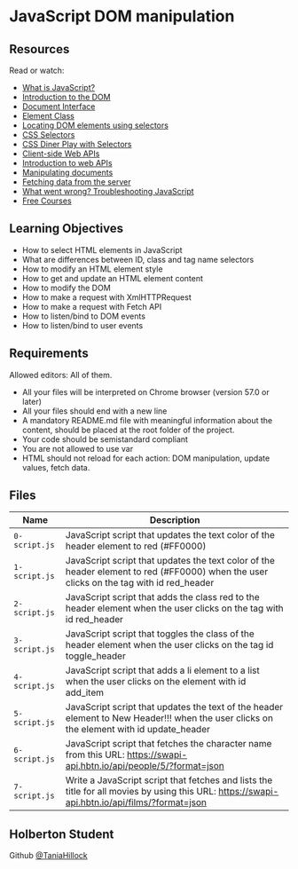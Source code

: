 # JavaScript DOM manipulation
## Resources
Read or watch:
* [What is JavaScript?](https://developer.mozilla.org/en-US/docs/Learn/JavaScript/First_steps/What_is_JavaScript)
* [Introduction to the DOM](https://developer.mozilla.org/en-US/docs/Web/API/Document_Object_Model/Introduction)
* [Document Interface](https://developer.mozilla.org/en-US/docs/Web/API/Document)
* [Element Class](https://developer.mozilla.org/en-US/docs/Web/API/Element)
* [Locating DOM elements using selectors](https://developer.mozilla.org/en-US/docs/Web/API/Document_object_model/Locating_DOM_elements_using_selectors)
* [CSS Selectors](https://developer.mozilla.org/en-US/docs/Web/CSS/CSS_Selectors)
* [CSS Diner Play with Selectors](https://flukeout.github.io/)
* [Client-side Web APIs](https://developer.mozilla.org/en-US/docs/Learn/JavaScript/Client-side_web_APIs)
* [Introduction to web APIs](https://developer.mozilla.org/en-US/docs/Learn/JavaScript/Client-side_web_APIs/Introduction)
* [Manipulating documents](https://developer.mozilla.org/en-US/docs/Learn/JavaScript/Client-side_web_APIs/Manipulating_documents)
* [Fetching data from the server](https://developer.mozilla.org/en-US/docs/Learn/JavaScript/Client-side_web_APIs/Fetching_data)
* [What went wrong? Troubleshooting JavaScript](https://developer.mozilla.org/en-US/docs/Learn/JavaScript/First_steps/What_went_wrong)
* [Free Courses](https://www.scaler.com/topics/javascript-dom-manipulation/)
## Learning Objectives
* How to select HTML elements in JavaScript
* What are differences between ID, class and tag name selectors
* How to modify an HTML element style
* How to get and update an HTML element content
* How to modify the DOM
* How to make a request with XmlHTTPRequest
* How to make a request with Fetch API
* How to listen/bind to DOM events
* How to listen/bind to user events
## Requirements
Allowed editors: All of them.
* All your files will be interpreted on Chrome browser (version 57.0 or later)
* All your files should end with a new line
* A mandatory README.md file with meaningful information about the content, should be placed at the root folder of the project.
* Your code should be semistandard compliant
* You are not allowed to use var
* HTML should not reload for each action: DOM manipulation, update values, fetch data.
## Files

|    Name       | Description |
| ------------- | ----------- |
| `0-script.js` | JavaScript script that updates the text color of the header element to red (#FF0000) |
| `1-script.js` | JavaScript script that updates the text color of the header element to red (#FF0000) when the user clicks on the tag with id red_header |
| `2-script.js` | JavaScript script that adds the class red to the header element when the user clicks on the tag with id red_header |
| `3-script.js` | JavaScript script that toggles the class of the header element when the user clicks on the tag id toggle_header |
| `4-script.js` | JavaScript script that adds a li element to a list when the user clicks on the element with id add_item |
| `5-script.js` | JavaScript script that updates the text of the header element to New Header!!! when the user clicks on the element with id update_header |
| `6-script.js` | JavaScript script that fetches the character name from this URL: https://swapi-api.hbtn.io/api/people/5/?format=json |
| `7-script.js` | Write a JavaScript script that fetches and lists the title for all movies by using this URL: https://swapi-api.hbtn.io/api/films/?format=json |


## Holberton Student
Github [@TaniaHillock](https://github.com/TaniaHillock) 